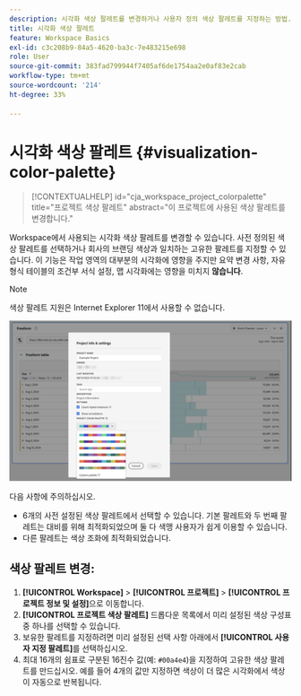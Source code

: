 ```yaml
---
description: 시각화 색상 팔레트를 변경하거나 사용자 정의 색상 팔레트를 지정하는 방법.
title: 시각화 색상 팔레트
feature: Workspace Basics
exl-id: c3c208b9-84a5-4620-ba3c-7e483215e698
role: User
source-git-commit: 383fad799944f7405af6de1754aa2e0af83e2cab
workflow-type: tm+mt
source-wordcount: '214'
ht-degree: 33%

---
```


# 시각화 색상 팔레트 {#visualization-color-palette}

<!-- markdownlint-disable MD034 -->

>[!CONTEXTUALHELP]
>id="cja_workspace_project_colorpalette"
>title="프로젝트 색상 팔레트"
>abstract="이 프로젝트에 사용된 색상 팔레트를 변경합니다."

<!-- markdownlint-enable MD034 -->


Workspace에서 사용되는 시각화 색상 팔레트를 변경할 수 있습니다. 사전 정의된 색상 팔레트를 선택하거나 회사의 브랜딩 색상과 일치하는 고유한 팔레트를 지정할 수 있습니다. 이 기능은 작업 영역의 대부분의 시각화에 영향을 주지만 요약 변경 사항, 자유 형식 테이블의 조건부 서식 설정, 맵 시각화에는 영향을 미치지 **않습니다**.

>[!NOTE]
>
>색상 팔레트 지원은 Internet Explorer 11에서 사용할 수 없습니다.

![프로젝트 정보 및 설정 창](assets/color-palettes.png)

다음 사항에 주의하십시오.

* 6개의 사전 설정된 색상 팔레트에서 선택할 수 있습니다. 기본 팔레트와 두 번째 팔레트는 대비를 위해 최적화되었으며 둘 다 색맹 사용자가 쉽게 이용할 수 있습니다.
* 다른 팔레트는 색상 조화에 최적화되었습니다.

## 색상 팔레트 변경:

1. **[!UICONTROL Workspace]** > **[!UICONTROL 프로젝트]** > **[!UICONTROL 프로젝트 정보 및 설정]**&#x200B;으로 이동합니다.
1. **[!UICONTROL 프로젝트 색상 팔레트]** 드롭다운 목록에서 미리 설정된 색상 구성표 중 하나를 선택할 수 있습니다.
1. 보유한 팔레트를 지정하려면 미리 설정된 선택 사항 아래에서 **[!UICONTROL 사용자 지정 팔레트]**&#x200B;를 선택하십시오.
1. 최대 16개의 쉼표로 구분된 16진수 값(예: `#00a4e4`)을 지정하여 고유한 색상 팔레트를 만드십시오. 예를 들어 4개의 값만 지정하면 색상이 더 많은 시각화에서 색상이 자동으로 반복됩니다.
